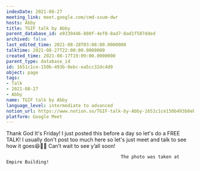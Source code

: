 ```yaml
---
indexDate: 2021-08-27
meeting_link: meet.google.com/cmd-sxum-dwr
hosts: Abby
title: TGIF talk by Abby
parent_database_id: e9339446-880f-4ef0-8ad7-8ad1f507dded
archived: false
last_edited_time: 2021-08-28T03:08:00.0000000
talktime: 2021-08-27T22:00:00.0000000
created_time: 2021-08-17T19:09:00.0000000
parent_type: database_id
id: 1651c1ce-150b-493b-8ebc-ea5cc32dc4d9
object: page
tags:
- Talk
- 2021-08-27
- Abby
name: TGIF talk by Abby
language_level: intermediate to advanced
notion_url: https://www.notion.so/TGIF-talk-by-Abby-1651c1ce150b493b8ebcea5cc32dc4d9
platform: Google Meet
---
```




Thank God It's Friday! I just posted this before a day so let's do a FREE TALK!
I usually don't post too much here so let's just meet and talk to see how it goes😆👍🏻
Can’t wait to see y’all soon!



                                               The photo was taken at Empire Building!











